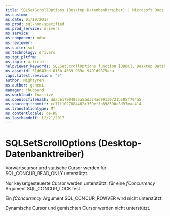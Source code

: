 ```yaml
---
title: SQLSetScrollOptions (Desktop-Datenbanktreiber) | Microsoft Docs
ms.custom: 
ms.date: 01/19/2017
ms.prod: sql-non-specified
ms.prod_service: drivers
ms.service: 
ms.component: odbc
ms.reviewer: 
ms.suite: sql
ms.technology: drivers
ms.tgt_pltfrm: 
ms.topic: article
helpviewer_keywords: SQLSetScrollOptions function [ODBC], Desktop Database Drivers
ms.assetid: 51d643ed-015b-4639-969a-9491d9875aca
caps.latest.revision: "5"
author: MightyPen
ms.author: genemi
manager: jhubbard
ms.workload: Inactive
ms.openlocfilehash: ddac617904825a5ad324ad991a0721b505f704a5
ms.sourcegitcommit: cc71f1027884462c359effb898390c8d97eaa414
ms.translationtype: MT
ms.contentlocale: de-DE
ms.lasthandoff: 12/21/2017
---
```

# <a name="sqlsetscrolloptions-desktop-database-drivers"></a>SQLSetScrollOptions (Desktop-Datenbanktreiber)
Vorwärtscursor und statische Cursor werden für SQL_CONCUR_READ_ONLY unterstützt.  
  
 Nur keysetgesteuerte Cursor werden unterstützt, für eine *fConcurrency* Argument SQL_CONCUR_LOCK fest.  
  
 Ein *fConcurrency* Argument SQL_CONCUR_ROWVER wird nicht unterstützt.  
  
 Dynamische Cursor und gemischten Cursor werden nicht unterstützt.
